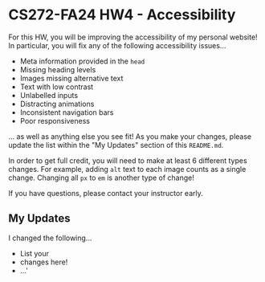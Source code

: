 # CS272-FA24 HW4 - Accessibility

For this HW, you will be improving the accessibility of my personal website! In particular, you will fix any of the following accessibility issues...

 - Meta information provided in the `head`
 - Missing heading levels
 - Images missing alternative text
 - Text with low contrast
 - Unlabelled inputs
 - Distracting animations
 - Inconsistent navigation bars
 - Poor responsiveness

... as well as anything else you see fit! As you make your changes, please update the list within the "My Updates" section of this `README.md`.

In order to get full credit, you will need to make at least 6 different types changes. For example, adding `alt` text to each image counts as a single change. Changing all `px` to `em` is another type of change!

If you have questions, please contact your instructor early.

## My Updates

I changed the following...
 - List your
 - changes here!
 - ...'

